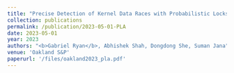 ```yaml
---
title: "Precise Detection of Kernel Data Races with Probabilistic Lockset Analysis"
collection: publications
permalink: /publication/2023-05-01-PLA
date: 2023-05-01
year: 2023
authors: "<b>Gabriel Ryan</b>, Abhishek Shah, Dongdong She, Suman Jana"
venue: 'Oakland S&P'
paperurl: '/files/oakland2023_pla.pdf'
---
```

